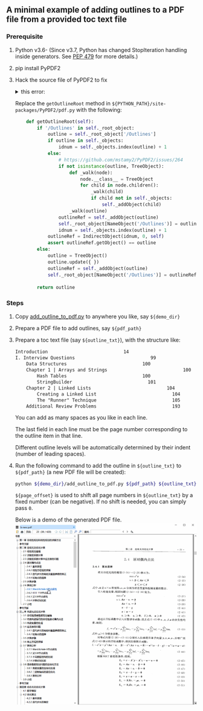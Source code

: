 A minimal example of adding outlines to a PDF file from a provided toc text file
-----

### Prerequisite
1. Python v3.6- (Since v3.7, Python has changed StopIteration handling inside generators. See [PEP 479](https://www.python.org/dev/peps/pep-0479/) for more details.)
2. pip install PyPDF2
3. Hack the source file of PyPDF2 to fix <details><summary>this error:</summary><div>
    ```python
    Traceback (most recent call last):
      File ".\add_outline_to_pdf.py", line 70, in <module>
          print(addBookmark(args[1], args[2], int(args[3])))
      File ".\add_outline_to_pdf.py", line 56, in addOutline
          new_outline = writer.addBookmark(title, page + page_offset, parent=parent)
      File "C:\Anaconda3\lib\site-packages\PyPDF2\pdf.py", line 732, in addBookmark
          outlineRef = self.getOutlineRoot()
      File "C:\Anaconda3\lib\site-packages\PyPDF2\pdf.py", line 607, in getOutlineRoot
          idnum = self._objects.index(outline) + 1
    ValueError: {'/Type': '/Outlines', '/Count': 0} is not in list
    ```
    </div></details>

    Replace the `getOutlineRoot` method in `${PYTHON_PATH}/site-packages/PyPDF2/pdf.py` with the following:
    ```python
        def getOutlineRoot(self):
            if '/Outlines' in self._root_object:
                outline = self._root_object['/Outlines']
                if outline in self._objects:
                    idnum = self._objects.index(outline) + 1
                else:
                    # https://github.com/mstamy2/PyPDF2/issues/264
                    if not isinstance(outline, TreeObject):
                        def _walk(node):
                            node.__class__ = TreeObject
                            for child in node.children():
                                _walk(child)
                                if child not in self._objects:
                                    self._addObject(child)
                        _walk(outline)
                    outlineRef = self._addObject(outline)
                    self._root_object[NameObject('/Outlines')] = outlineRef
                    idnum = self._objects.index(outline) + 1
                outlineRef = IndirectObject(idnum, 0, self)
                assert outlineRef.getObject() == outline
            else:
                outline = TreeObject()
                outline.update({ })
                outlineRef = self._addObject(outline)
                self._root_object[NameObject('/Outlines')] = outlineRef

            return outline
    ```

### Steps
1. Copy [add_outline_to_pdf.py](https://github.com/Emrys365/code_examples/blob/master/PyPDF2/add_outline_to_pdf_from_toc_text/add_outline_to_pdf.py) to anywhere you like, say `${demo_dir}`
2. Prepare a PDF file to add outlines, say `${pdf_path}`
3. Prepare a toc text file (say `${outline_txt}`), with the structure like:

    ```
    Introduction                            14
    I. Interview Questions                            99
        Data Structures                            100
        Chapter 1 | Arrays and Strings                            100
            Hash Tables                            100
            StringBuilder                            101
        Chapter 2 | Linked Lists                            104
            Creating a Linked List                            104
            The "Runner" Technique                            105
        Additional Review Problems                            193
    ```

    You can add as many spaces as you like in each line.

    The last field in each line must be the page number corresponding to the outline item in that line.

    Different outline levels will be automatically determined by their indent (number of leading spaces). 
4. Run the following command to add the outline in `${outline_txt}` to `${pdf_path}` (a new PDF file will be created):
    ```bash
    python ${demo_dir}/add_outline_to_pdf.py ${pdf_path} ${outline_txt} ${page_offset}
    ```

    `${page_offset}` is used to shift all page numbers in `${outline_txt}` by a fixed number (can be negative). If no shift is needed, you can simply pass `0`.

    Below is a demo of the generated PDF file.
    ![demo](demo.gif)

